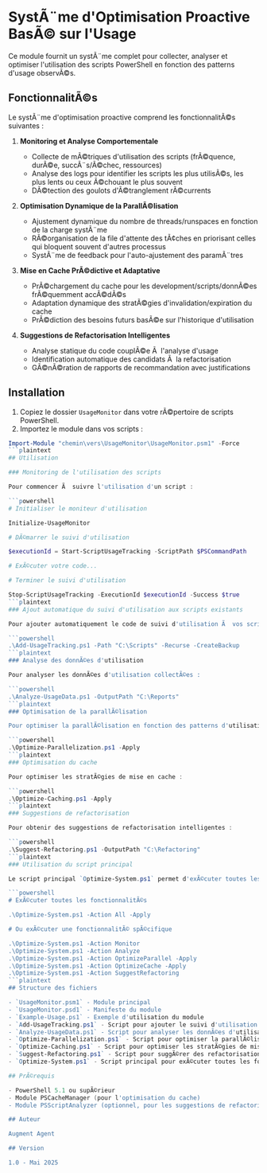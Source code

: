 # SystÃ¨me d'Optimisation Proactive BasÃ© sur l'Usage

Ce module fournit un systÃ¨me complet pour collecter, analyser et optimiser l'utilisation des scripts PowerShell en fonction des patterns d'usage observÃ©s.

## FonctionnalitÃ©s

Le systÃ¨me d'optimisation proactive comprend les fonctionnalitÃ©s suivantes :

1. **Monitoring et Analyse Comportementale**
   - Collecte de mÃ©triques d'utilisation des scripts (frÃ©quence, durÃ©e, succÃ¨s/Ã©chec, ressources)
   - Analyse des logs pour identifier les scripts les plus utilisÃ©s, les plus lents ou ceux Ã©chouant le plus souvent
   - DÃ©tection des goulots d'Ã©tranglement rÃ©currents

2. **Optimisation Dynamique de la ParallÃ©lisation**
   - Ajustement dynamique du nombre de threads/runspaces en fonction de la charge systÃ¨me
   - RÃ©organisation de la file d'attente des tÃ¢ches en priorisant celles qui bloquent souvent d'autres processus
   - SystÃ¨me de feedback pour l'auto-ajustement des paramÃ¨tres

3. **Mise en Cache PrÃ©dictive et Adaptative**
   - PrÃ©chargement du cache pour les development/scripts/donnÃ©es frÃ©quemment accÃ©dÃ©s
   - Adaptation dynamique des stratÃ©gies d'invalidation/expiration du cache
   - PrÃ©diction des besoins futurs basÃ©e sur l'historique d'utilisation

4. **Suggestions de Refactorisation Intelligentes**
   - Analyse statique du code couplÃ©e Ã  l'analyse d'usage
   - Identification automatique des candidats Ã  la refactorisation
   - GÃ©nÃ©ration de rapports de recommandation avec justifications

## Installation

1. Copiez le dossier `UsageMonitor` dans votre rÃ©pertoire de scripts PowerShell.
2. Importez le module dans vos scripts :

```powershell
Import-Module "chemin\vers\UsageMonitor\UsageMonitor.psm1" -Force
```plaintext
## Utilisation

### Monitoring de l'utilisation des scripts

Pour commencer Ã  suivre l'utilisation d'un script :

```powershell
# Initialiser le moniteur d'utilisation

Initialize-UsageMonitor

# DÃ©marrer le suivi d'utilisation

$executionId = Start-ScriptUsageTracking -ScriptPath $PSCommandPath

# ExÃ©cuter votre code...

# Terminer le suivi d'utilisation

Stop-ScriptUsageTracking -ExecutionId $executionId -Success $true
```plaintext
### Ajout automatique du suivi d'utilisation aux scripts existants

Pour ajouter automatiquement le code de suivi d'utilisation Ã  vos scripts existants :

```powershell
.\Add-UsageTracking.ps1 -Path "C:\Scripts" -Recurse -CreateBackup
```plaintext
### Analyse des donnÃ©es d'utilisation

Pour analyser les donnÃ©es d'utilisation collectÃ©es :

```powershell
.\Analyze-UsageData.ps1 -OutputPath "C:\Reports"
```plaintext
### Optimisation de la parallÃ©lisation

Pour optimiser la parallÃ©lisation en fonction des patterns d'utilisation :

```powershell
.\Optimize-Parallelization.ps1 -Apply
```plaintext
### Optimisation du cache

Pour optimiser les stratÃ©gies de mise en cache :

```powershell
.\Optimize-Caching.ps1 -Apply
```plaintext
### Suggestions de refactorisation

Pour obtenir des suggestions de refactorisation intelligentes :

```powershell
.\Suggest-Refactoring.ps1 -OutputPath "C:\Refactoring"
```plaintext
### Utilisation du script principal

Le script principal `Optimize-System.ps1` permet d'exÃ©cuter toutes les fonctionnalitÃ©s en une seule commande :

```powershell
# ExÃ©cuter toutes les fonctionnalitÃ©s

.\Optimize-System.ps1 -Action All -Apply

# Ou exÃ©cuter une fonctionnalitÃ© spÃ©cifique

.\Optimize-System.ps1 -Action Monitor
.\Optimize-System.ps1 -Action Analyze
.\Optimize-System.ps1 -Action OptimizeParallel -Apply
.\Optimize-System.ps1 -Action OptimizeCache -Apply
.\Optimize-System.ps1 -Action SuggestRefactoring
```plaintext
## Structure des fichiers

- `UsageMonitor.psm1` - Module principal
- `UsageMonitor.psd1` - Manifeste du module
- `Example-Usage.ps1` - Exemple d'utilisation du module
- `Add-UsageTracking.ps1` - Script pour ajouter le suivi d'utilisation aux scripts existants
- `Analyze-UsageData.ps1` - Script pour analyser les donnÃ©es d'utilisation
- `Optimize-Parallelization.ps1` - Script pour optimiser la parallÃ©lisation
- `Optimize-Caching.ps1` - Script pour optimiser les stratÃ©gies de mise en cache
- `Suggest-Refactoring.ps1` - Script pour suggÃ©rer des refactorisations intelligentes
- `Optimize-System.ps1` - Script principal pour exÃ©cuter toutes les fonctionnalitÃ©s

## PrÃ©requis

- PowerShell 5.1 ou supÃ©rieur
- Module PSCacheManager (pour l'optimisation du cache)
- Module PSScriptAnalyzer (optionnel, pour les suggestions de refactorisation)

## Auteur

Augment Agent

## Version

1.0 - Mai 2025
